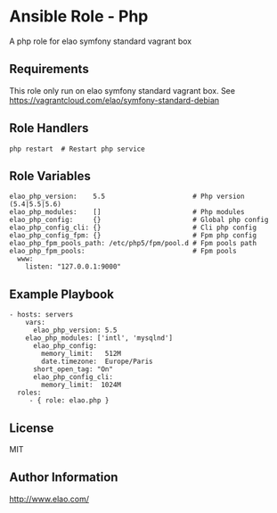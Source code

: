 Ansible Role - Php
==================

A php role for elao symfony standard vagrant box


Requirements
------------

This role only run on elao symfony standard vagrant box. See https://vagrantcloud.com/elao/symfony-standard-debian


Role Handlers
-------------

    php restart  # Restart php service

Role Variables
--------------

    elao_php_version:    5.5                      # Php version (5.4|5.5|5.6)
    elao_php_modules:    []                       # Php modules
    elao_php_config:     {}                       # Global php config
    elao_php_config_cli: {}                       # Cli php config
    elao_php_config_fpm: {}                       # Fpm php config
    elao_php_fpm_pools_path: /etc/php5/fpm/pool.d # Fpm pools path
    elao_php_fpm_pools:                           # Fpm pools
      www: 
        listen: "127.0.0.1:9000"    


Example Playbook
----------------

    - hosts: servers
	    vars:
	      elao_php_version: 5.5
        elao_php_modules: ['intl', 'mysqlnd']
	      elao_php_config:
	        memory_limit:   512M
	        date.timezone:  Europe/Paris
          short_open_tag: "On"
	      elao_php_config_cli:
	        memory_limit:  1024M
      roles:
         - { role: elao.php }


License
-------

MIT

Author Information
------------------

http://www.elao.com/

